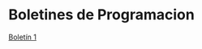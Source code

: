 # Boletines de Programacion
[Boletín 1](https://github.com/sfartovaamonde/Programacion2/tree/main/src/com/programacion/boletin1)